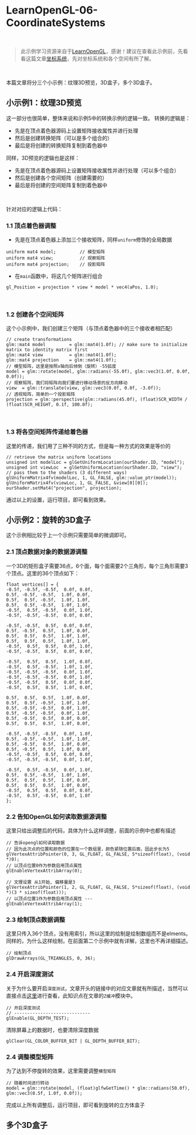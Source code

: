 # LearnOpenGL-06-CoordinateSystems

<br/>

>  此示例学习资源来自于[LearnOpenGL](https://learnopengl-cn.github.io/)，感谢！建议在查看此示例前，先看看这篇文章[坐标系统](https://learnopengl-cn.github.io/01%20Getting%20started/08%20Coordinate%20Systems/)，先对坐标系统和各个空间有所了解。
<br/>


本篇文章将分三个小示例：纹理3D预览，3D盒子，多个3D盒子。
<br/>

## 小示例1：纹理3D预览
这一部分也很简单，整体来说和示例5中的转换示例的逻辑一致。
转换的逻辑是：
- 先是在顶点着色器源码上设置矩阵接收属性并进行处理
- 然后是创建转换矩阵（可以是多个组合的）
- 最后是将创建的转换矩阵复制到着色器中

同样，3D预览的逻辑也是这样：
- 先是在顶点着色器源码上设置矩阵接收属性并进行处理（可以多个组合）
- 然后是创建各个空间矩阵（创建需要的）
- 最后是将创建的空间矩阵复制到着色器中

<br/>

针对对应的逻辑上代码：
### 1.1 顶点着色器调整
- 先是在顶点着色器上添加三个接收矩阵，同样`uniform`修饰的全局数据
```
uniform mat4 model;         // 模型矩阵
uniform mat4 view;          // 观察矩阵
uniform mat4 projection;    // 投影矩阵
```
- 在`main`函数中，将这几个矩阵进行组合
```
gl_Position = projection * view * model * vec4(aPos, 1.0);
```
<br/>

### 1.2 创建各个空间矩阵
这个小示例中，我们创建三个矩阵（与顶点着色器中的三个接收者相匹配）
```
// create transformations
glm::mat4 model         = glm::mat4(1.0f); // make sure to initialize matrix to identity matrix first
glm::mat4 view          = glm::mat4(1.0f);
glm::mat4 projection    = glm::mat4(1.0f);
// 模型矩阵，这里是按照x轴向后倾倒（旋转）-55弧度
model = glm::rotate(model, glm::radians(-55.0f), glm::vec3(1.0f, 0.0f, 0.0f));
// 观察矩阵，我们将矩阵向我们要进行移动场景的反方向移动
view  = glm::translate(view, glm::vec3(0.0f, 0.0f, -3.0f));
// 透视矩阵，简单的一个投影矩阵
projection = glm::perspective(glm::radians(45.0f), (float)SCR_WIDTH / (float)SCR_HEIGHT, 0.1f, 100.0f);
```
<br/>

### 1.3 将各空间矩阵传递给着色器
这里的传递，我们用了三种不同的方式，但是每一种方式的效果是等价的
```
// retrieve the matrix uniform locations
unsigned int modelLoc = glGetUniformLocation(ourShader.ID, "model");
unsigned int viewLoc  = glGetUniformLocation(ourShader.ID, "view");
// pass them to the shaders (3 different ways)
glUniformMatrix4fv(modelLoc, 1, GL_FALSE, glm::value_ptr(model));
glUniformMatrix4fv(viewLoc, 1, GL_FALSE, &view[0][0]);
ourShader.setMat4("projection", projection);
```
通过以上的设置，运行项目，即可看到效果。

## 小示例2：旋转的3D盒子
这个示例相比较于上一个示例只需要简单的微调即可。
### 2.1 顶点数据对象的数据源调整
一个3D的矩形盒子需要36点，6个面，每个面需要2个三角形，每个三角形需要3个顶点。这里的36个顶点如下：
```
float vertices[] = {
-0.5f, -0.5f, -0.5f,  0.0f, 0.0f,
0.5f, -0.5f, -0.5f,  1.0f, 0.0f,
0.5f,  0.5f, -0.5f,  1.0f, 1.0f,
0.5f,  0.5f, -0.5f,  1.0f, 1.0f,
-0.5f,  0.5f, -0.5f,  0.0f, 1.0f,
-0.5f, -0.5f, -0.5f,  0.0f, 0.0f,

-0.5f, -0.5f,  0.5f,  0.0f, 0.0f,
0.5f, -0.5f,  0.5f,  1.0f, 0.0f,
0.5f,  0.5f,  0.5f,  1.0f, 1.0f,
0.5f,  0.5f,  0.5f,  1.0f, 1.0f,
-0.5f,  0.5f,  0.5f,  0.0f, 1.0f,
-0.5f, -0.5f,  0.5f,  0.0f, 0.0f,

-0.5f,  0.5f,  0.5f,  1.0f, 0.0f,
-0.5f,  0.5f, -0.5f,  1.0f, 1.0f,
-0.5f, -0.5f, -0.5f,  0.0f, 1.0f,
-0.5f, -0.5f, -0.5f,  0.0f, 1.0f,
-0.5f, -0.5f,  0.5f,  0.0f, 0.0f,
-0.5f,  0.5f,  0.5f,  1.0f, 0.0f,

0.5f,  0.5f,  0.5f,  1.0f, 0.0f,
0.5f,  0.5f, -0.5f,  1.0f, 1.0f,
0.5f, -0.5f, -0.5f,  0.0f, 1.0f,
0.5f, -0.5f, -0.5f,  0.0f, 1.0f,
0.5f, -0.5f,  0.5f,  0.0f, 0.0f,
0.5f,  0.5f,  0.5f,  1.0f, 0.0f,

-0.5f, -0.5f, -0.5f,  0.0f, 1.0f,
0.5f, -0.5f, -0.5f,  1.0f, 1.0f,
0.5f, -0.5f,  0.5f,  1.0f, 0.0f,
0.5f, -0.5f,  0.5f,  1.0f, 0.0f,
-0.5f, -0.5f,  0.5f,  0.0f, 0.0f,
-0.5f, -0.5f, -0.5f,  0.0f, 1.0f,

-0.5f,  0.5f, -0.5f,  0.0f, 1.0f,
0.5f,  0.5f, -0.5f,  1.0f, 1.0f,
0.5f,  0.5f,  0.5f,  1.0f, 0.0f,
0.5f,  0.5f,  0.5f,  1.0f, 0.0f,
-0.5f,  0.5f,  0.5f,  0.0f, 0.0f,
-0.5f,  0.5f, -0.5f,  0.0f, 1.0f
};
```
### 2.2 告知OpenGL如何读取数据源调整
这里只给出调整后的代码，具体为什么这样调整，前面的示例中也都有描述
```
// 告诉opengl如何读取数据
// 因为此次点的位置和颜色的位置在一个数组里，颜色紧随位置后面，因此步长为5
glVertexAttribPointer(0, 3, GL_FLOAT, GL_FALSE, 5*sizeof(float), (void *)0);
// 以顶点位置0作为参数启用顶点属性
glEnableVertexAttribArray(0);

// 文理设置 从1开始, 偏移量是3
glVertexAttribPointer(1, 2, GL_FLOAT, GL_FALSE, 5*sizeof(float), (void *)(3 * sizeof(float)));
// 以顶点位置1作为参数启用顶点属性 ---
glEnableVertexAttribArray(1);
```

### 2.3 绘制顶点数据调整
这里只传入36个顶点，没有用索引，所以这里的绘制是绘制数组而不是elments。同样的，为什么这样绘制，在前面第二个示例中就有详解，这里也不再详细描述。
```
// 绘制顶点
glDrawArrays(GL_TRIANGLES, 0, 36);
```

### 2.4 开启深度测试
关于为什么要开启`深度测试`，文章开头的链接中的对应文章就有所描述，当然可以直接点击[这里](https://learnopengl-cn.github.io/01%20Getting%20started/08%20Coordinate%20Systems/)进行查看，此知识点在文章的`Z缓冲`模块中。
```
// 开启深度测试
// -----------------------------
glEnable(GL_DEPTH_TEST);
```
清除屏幕上的数据时，也要清除深度数据
```
glClear(GL_COLOR_BUFFER_BIT | GL_DEPTH_BUFFER_BIT);
```

### 2.4 调整模型矩阵
为了达到不停旋转的效果，这里需要调整`模型矩阵`
```
// 随着时间进行转动
model = glm::rotate(model, (float)glfwGetTime() * glm::radians(50.0f), glm::vec3(0.5f, 1.0f, 0.0f));
```

完成以上所有调整后，运行项目，即可看到旋转的立方体盒子
<br/>

## 多个3D盒子
